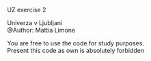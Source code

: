 UZ exercise 2  
  
Univerza v Ljubljani  
@Author: Mattia Limone  
  
You are free to use the code for study purposes.  
Present this code as own is absolutely forbidden
